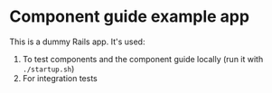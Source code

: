 # Component guide example app

This is a dummy Rails app. It's used:

1. To test components and the component guide locally (run it with `./startup.sh`)
2. For integration tests
